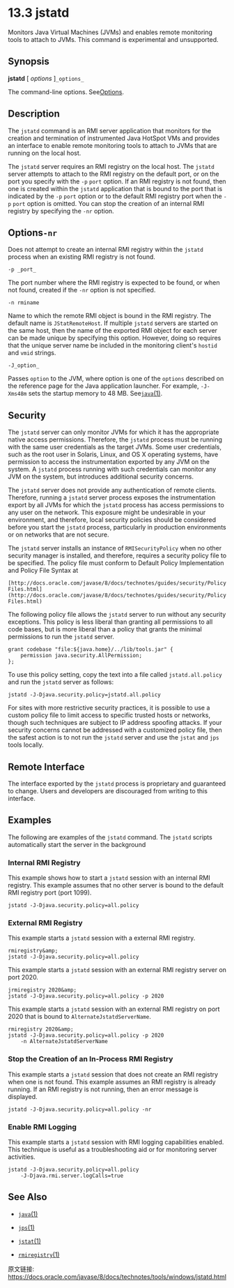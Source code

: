 # 13.3 jstatd

Monitors Java Virtual Machines (JVMs) and enables remote monitoring tools to attach to JVMs. This command is experimental and unsupported.

## Synopsis

**jstatd** [ _options_ ]`_options_`

The command-line options. See[Options](#BABGDCJC).

## Description

The `jstatd` command is an RMI server application that monitors for the creation and termination of instrumented Java HotSpot VMs and provides an interface to enable remote monitoring tools to attach to JVMs that are running on the local host.

The `jstatd` server requires an RMI registry on the local host. The `jstatd` server attempts to attach to the RMI registry on the default port, or on the port you specify with the `-p` `port` option. If an RMI registry is not found, then one is created within the `jstatd` application that is bound to the port that is indicated by the `-p` `port` option or to the default RMI registry port when the `-p` `port` option is omitted. You can stop the creation of an internal RMI registry by specifying the `-nr` option.

## Options`-nr`

Does not attempt to create an internal RMI registry within the `jstatd` process when an existing RMI registry is not found.

`-p _port_`

The port number where the RMI registry is expected to be found, or when not found, created if the `-nr` option is not specified.

`-n rminame`

Name to which the remote RMI object is bound in the RMI registry. The default name is `JStatRemoteHost`. If multiple `jstatd` servers are started on the same host, then the name of the exported RMI object for each server can be made unique by specifying this option. However, doing so requires that the unique server name be included in the monitoring client's `hostid` and `vmid` strings.

`-J_option_`

Passes `option` to the JVM, where option is one of the `options` described on the reference page for the Java application launcher. For example, `-J-Xms48m` sets the startup memory to 48 MB. See[`java`(1)](java.html#CBBFHAJA).

## Security

The `jstatd` server can only monitor JVMs for which it has the appropriate native access permissions. Therefore, the `jstatd` process must be running with the same user credentials as the target JVMs. Some user credentials, such as the root user in Solaris, Linux, and OS X operating systems, have permission to access the instrumentation exported by any JVM on the system. A `jstatd` process running with such credentials can monitor any JVM on the system, but introduces additional security concerns.

The `jstatd` server does not provide any authentication of remote clients. Therefore, running a `jstatd` server process exposes the instrumentation export by all JVMs for which the `jstatd` process has access permissions to any user on the network. This exposure might be undesirable in your environment, and therefore, local security policies should be considered before you start the `jstatd` process, particularly in production environments or on networks that are not secure.

The `jstatd` server installs an instance of `RMISecurityPolicy` when no other security manager is installed, and therefore, requires a security policy file to be specified. The policy file must conform to Default Policy Implementation and Policy File Syntax at

`[http://docs.oracle.com/javase/8/docs/technotes/guides/security/PolicyFiles.html](http://docs.oracle.com/javase/8/docs/technotes/guides/security/PolicyFiles.html)`

The following policy file allows the `jstatd` server to run without any security exceptions. This policy is less liberal than granting all permissions to all code bases, but is more liberal than a policy that grants the minimal permissions to run the `jstatd` server.

```
grant codebase "file:${java.home}/../lib/tools.jar" {   
    permission java.security.AllPermission;
};

```

To use this policy setting, copy the text into a file called `jstatd.all.policy` and run the `jstatd` server as follows:

```
jstatd -J-Djava.security.policy=jstatd.all.policy

```

For sites with more restrictive security practices, it is possible to use a custom policy file to limit access to specific trusted hosts or networks, though such techniques are subject to IP address spoofing attacks. If your security concerns cannot be addressed with a customized policy file, then the safest action is to not run the `jstatd` server and use the `jstat` and `jps` tools locally.

## Remote Interface

The interface exported by the `jstatd` process is proprietary and guaranteed to change. Users and developers are discouraged from writing to this interface.

## Examples

The following are examples of the `jstatd` command. The `jstatd` scripts automatically start the server in the background

### Internal RMI Registry

This example shows how to start a `jstatd` session with an internal RMI registry. This example assumes that no other server is bound to the default RMI registry port (port 1099).

```
jstatd -J-Djava.security.policy=all.policy

```

### External RMI Registry

This example starts a `jstatd` session with a external RMI registry.

```
rmiregistry&amp;
jstatd -J-Djava.security.policy=all.policy

```

This example starts a `jstatd` session with an external RMI registry server on port 2020.

```
jrmiregistry 2020&amp;
jstatd -J-Djava.security.policy=all.policy -p 2020

```

This example starts a `jstatd` session with an external RMI registry on port 2020 that is bound to `AlternateJstatdServerName`.

```
rmiregistry 2020&amp;
jstatd -J-Djava.security.policy=all.policy -p 2020
    -n AlternateJstatdServerName

```

### Stop the Creation of an In-Process RMI Registry

This example starts a `jstatd` session that does not create an RMI registry when one is not found. This example assumes an RMI registry is already running. If an RMI registry is not running, then an error message is displayed.

```
jstatd -J-Djava.security.policy=all.policy -nr

```

### Enable RMI Logging

This example starts a `jstatd` session with RMI logging capabilities enabled. This technique is useful as a troubleshooting aid or for monitoring server activities.

```
jstatd -J-Djava.security.policy=all.policy
    -J-Djava.rmi.server.logCalls=true

```

## See Also

*   [`java`(1)](java.html#CBBFHAJA)

*   [`jps`(1)](jps.html#CHDGHCGB)

*   [`jstat`(1)](jstat.html#BEHBBBDJ)

*   [`rmiregistry`(1)](rmiregistry.html#CHDEDDIE)

原文链接: <https://docs.oracle.com/javase/8/docs/technotes/tools/windows/jstatd.html>
